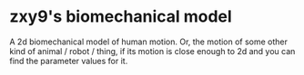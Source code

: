 # zxy9's biomechanical model

A 2d biomechanical model of human motion. Or, the motion of some other kind of animal / robot / thing, if its motion is close enough to 2d and you can find the parameter values for it.

